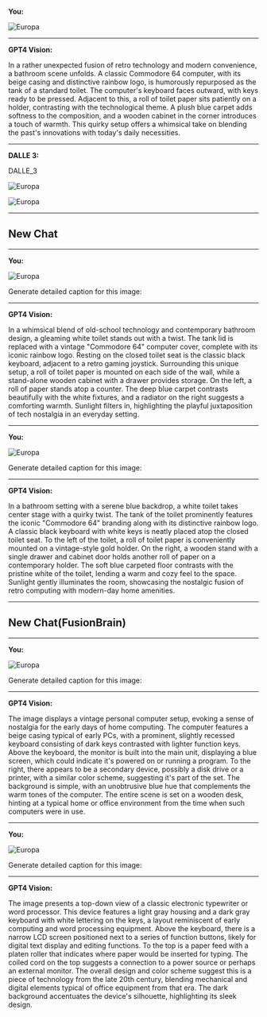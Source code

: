 **You:**

![Europa](/Data/1162669383445913620-dalle3-0.jpg)

------------------

**GPT4 Vision:**

In a rather unexpected fusion of retro technology and modern convenience, a bathroom scene unfolds. A classic Commodore 64 computer, with its beige casing and distinctive rainbow logo, is humorously repurposed as the tank of a standard toilet. The computer's keyboard faces outward, with keys ready to be pressed. Adjacent to this, a roll of toilet paper sits patiently on a holder, contrasting with the technological theme. A plush blue carpet adds softness to the composition, and a wooden cabinet in the corner introduces a touch of warmth. This quirky setup offers a whimsical take on blending the past's innovations with today's daily necessities.

------------------

**DALLE 3:**

DALLE_3


![Europa](/Data/1162669383445913620-dalle3-1.png)

![Europa](/Data/1162669383445913620-dalle3-2.png)

------------------

## New Chat

------------------

**You:**

![Europa](/Data/1162669383445913620-dalle3-2.png)

Generate detailed caption for this image:

------------------

**GPT4 Vision:**

In a whimsical blend of old-school technology and contemporary bathroom design, a gleaming white toilet stands out with a twist. The tank lid is replaced with a vintage "Commodore 64" computer cover, complete with its iconic rainbow logo. Resting on the closed toilet seat is the classic black keyboard, adjacent to a retro gaming joystick. Surrounding this unique setup, a roll of toilet paper is mounted on each side of the wall, while a stand-alone wooden cabinet with a drawer provides storage. On the left, a roll of paper stands atop a counter. The deep blue carpet contrasts beautifully with the white fixtures, and a radiator on the right suggests a comforting warmth. Sunlight filters in, highlighting the playful juxtaposition of tech nostalgia in an everyday setting.

------------------

**You:**

![Europa](/Data/1162669383445913620-dalle3-1.png)

Generate detailed caption for this image:

------------------

**GPT4 Vision:**

In a bathroom setting with a serene blue backdrop, a white toilet takes center stage with a quirky twist. The tank of the toilet prominently features the iconic "Commodore 64" branding along with its distinctive rainbow logo. A classic black keyboard with white keys is neatly placed atop the closed toilet seat. To the left of the toilet, a roll of toilet paper is conveniently mounted on a vintage-style gold holder. On the right, a wooden stand with a single drawer and cabinet door holds another roll of paper on a contemporary holder. The soft blue carpeted floor contrasts with the pristine white of the toilet, lending a warm and cozy feel to the space. Sunlight gently illuminates the room, showcasing the nostalgic fusion of retro computing with modern-day home amenities.

------------------

## New Chat(FusionBrain)

------------------

**You:**

![Europa](/Data/1162669383445913620-FusionBrain-1.png)

Generate detailed caption for this image:

------------------

**GPT4 Vision:**

The image displays a vintage personal computer setup, evoking a sense of nostalgia for the early days of home computing. The computer features a beige casing typical of early PCs, with a prominent, slightly recessed keyboard consisting of dark keys contrasted with lighter function keys. Above the keyboard, the monitor is built into the main unit, displaying a blue screen, which could indicate it's powered on or running a program. To the right, there appears to be a secondary device, possibly a disk drive or a printer, with a similar color scheme, suggesting it's part of the set. The background is simple, with an unobtrusive blue hue that complements the warm tones of the computer. The entire scene is set on a wooden desk, hinting at a typical home or office environment from the time when such computers were in use.

------------------

**You:**

![Europa](/Data/1162669383445913620-FusionBrain-2.png)

Generate detailed caption for this image:

------------------

**GPT4 Vision:**

The image presents a top-down view of a classic electronic typewriter or word processor. This device features a light gray housing and a dark gray keyboard with white lettering on the keys, a layout reminiscent of early computing and word processing equipment. Above the keyboard, there is a narrow LCD screen positioned next to a series of function buttons, likely for digital text display and editing functions. To the top is a paper feed with a platen roller that indicates where paper would be inserted for typing. The coiled cord on the top suggests a connection to a power source or perhaps an external monitor. The overall design and color scheme suggest this is a piece of technology from the late 20th century, blending mechanical and digital elements typical of office equipment from that era. The dark background accentuates the device's silhouette, highlighting its sleek design.